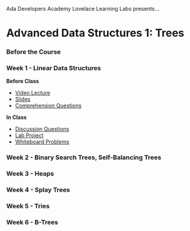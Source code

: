 Ada Developers Academy Lovelace Learning Labs presents...

# Advanced Data Structures 1: Trees


### Before the Course

### Week 1 - Linear Data Structures

**Before Class**
- [Video Lecture]()
- [Slides]()
- [Comprehension Questions]()

**In Class**
- [Discussion Questions]()
- [Lab Project]()
- [Whiteboard Problems]()

### Week 2 - Binary Search Trees, Self-Balancing Trees


### Week 3 - Heaps


### Week 4 - Splay Trees


### Week 5 - Tries


### Week 6 - B-Trees

